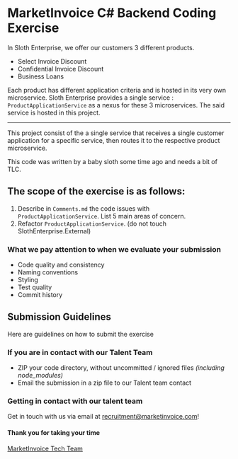 # MarketInvoice C# Backend Coding Exercise
In Sloth Enterprise, we offer our customers 3 different products.
* Select Invoice Discount
* Confidential Invoice Discount
* Business Loans

Each product has different application criteria and is hosted in its very own microservice. Sloth Enterprise provides a single service : `ProductApplicationService` as a nexus for these 3 microservices. The said service is hosted in this project.

---

This project consist of the a single service that receives a single customer application for a specific service, then routes it to the respective product microservice.

This code was written by a baby sloth some time ago and needs a bit of TLC. 


## The scope of the exercise is as follows:

1. Describe in `Comments.md` the code issues with `ProductApplicationService`. List 5 main areas of concern.
2. Refactor `ProductApplicationService`. (do not touch SlothEnterprise.External)

### What we pay attention to when we evaluate your submission
* Code quality and consistency
* Naming conventions
* Styling
* Test quality
* Commit history


## Submission Guidelines
Here are guidelines on how to submit the exercise

### If you are in contact with our Talent Team
* ZIP your code directory, without uncommitted / ignored files _(including node_modules)_
* Email the submission in a zip file to our Talent team contact

### Getting in contact with our talent team
Get in touch with us via email at [recruitment@marketinvoice.com](recruitment@marketinvoice.com)!

#### Thank you for taking your time
[MarketInvoice Tech Team](https://github.com/marketinvoice)